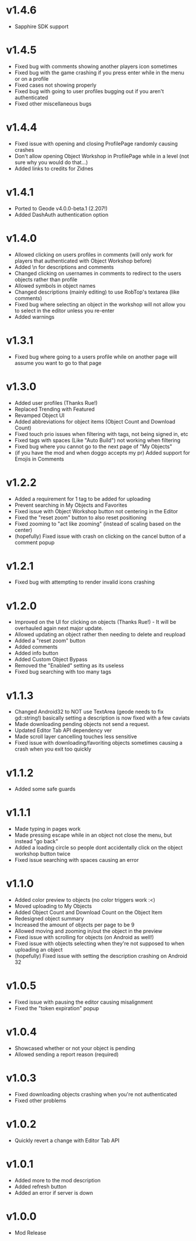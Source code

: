 # v1.4.6
- Sapphire SDK support
# v1.4.5
- Fixed bug with comments showing another players icon sometimes
- Fixed bug with the game crashing if you press enter while in the menu or on a profile
- Fixed cases not showing properly
- Fixed bug with going to user profiles bugging out if you aren't authenticated
- Fixed other miscellaneous bugs
# v1.4.4 
- Fixed issue with opening and closing ProfilePage randomly causing crashes
- Don't allow opening Object Workshop in ProfilePage while in a level (not sure why you would do that...)
- Added links to credits for Zidnes
# v1.4.1
- Ported to Geode v4.0.0-beta.1 (2.207!)
- Added DashAuth authentication option
# v1.4.0
- Allowed clicking on users profiles in comments (will only work for players that authenticated with Object Workshop before)
- Added \n for descriptions and comments
- Changed clicking on usernames in comments to redirect to the users objects rather than profile
- Allowed symbols in object names
- Changed descriptions (mainly editing) to use RobTop's textarea (like comments)
- Fixed bug where selecting an object in the workshop will not allow you to select in the editor unless you re-enter
- Added warnings
# v1.3.1
- Fixed bug where going to a users profile while on another page will assume you want to go to that page
# v1.3.0
- Added user profiles (Thanks Rue!)
- Replaced Trending with Featured
- Revamped Object UI
- Added abbreviations for object items (Object Count and Download Count)
- Fixed touch prio issues when filtering with tags, not being signed in, etc
- Fixed tags with spaces (Like "Auto Build") not working when filtering
- Fixed bug where you cannot go to the next page of "My Objects"
- (if you have the mod and when doggo accepts my pr) Added support for Emojis in Comments
# v1.2.2
- Added a requirement for 1 tag to be added for uploading
- Prevent searching in My Objects and Favorites
- Fixed issue with Object Workshop button not centering in the Editor
- Fixed the "reset zoom" button to also reset positioning
- Fixed zooming to "act like zooming" (instead of scaling based on the center)
- (hopefully) Fixed issue with crash on clicking on the cancel button of a comment popup
# v1.2.1
- Fixed bug with attempting to render invalid icons crashing
# v1.2.0
- Improved on the UI for clicking on objects (Thanks Rue!) - It will be overhauled again next major update.
- Allowed updating an object rather then needing to delete and reupload
- Added a "reset zoom" button
- Added comments
- Added info button
- Added Custom Object Bypass
- Removed the "Enabled" setting as its useless
- Fixed bug searching with too many tags
# v1.1.3
- Changed Android32 to NOT use TextArea (geode needs to fix gd::string!) basically setting a description is now fixed with a few caviats
- Made downloading pending objects not send a request.
- Updated Editor Tab API dependency ver
- Made scroll layer cancelling touches less sensitive
- Fixed issue with downloading/favoriting objects sometimes causing a crash when you exit too quickly
# v1.1.2
- Added some safe guards
# v1.1.1
- Made typing in pages work
- Made pressing escape while in an object not close the menu, but instead "go back"
- Added a loading circle so people dont accidentally click on the object workshop button twice
- Fixed issue searching with spaces causing an error
# v1.1.0
- Added color preview to objects (no color triggers work :<)
- Moved uploading to My Objects
- Added Object Count and Download Count on the Object Item
- Redesigned object summary
- Increased the amount of objects per page to be 9
- Allowed moving and zooming in/out the object in the preview
- Fixed issue with scrolling for objects (on Android as well!)
- Fixed issue with objects selecting when they're not supposed to when uploading an object
- (hopefully) Fixed issue with setting the description crashing on Android 32
# v1.0.5 
- Fixed issue with pausing the editor causing misalignment
- Fixed the "token expiration" popup
# v1.0.4
- Showcased whether or not your object is pending
- Allowed sending a report reason (required)
# v1.0.3
- Fixed downloading objects crashing when you're not authenticated
- Fixed other problems
# v1.0.2
- Quickly revert a change with Editor Tab API
# v1.0.1
- Added more to the mod description
- Added refresh button
- Added an error if server is down
# v1.0.0
- Mod Release

